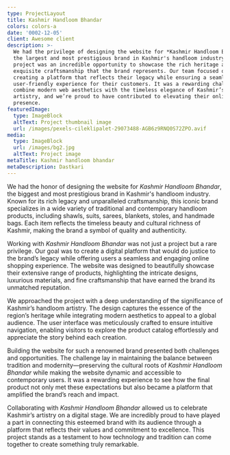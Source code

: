 ```yaml
---
type: ProjectLayout
title: Kashmir Handloom Bhandar
colors: colors-a
date: '0002-12-05'
client: Awesome client
description: >-
  We had the privilege of designing the website for *Kashmir Handloom Bhandar*,
  the largest and most prestigious brand in Kashmir's handloom industry. This
  project was an incredible opportunity to showcase the rich heritage and
  exquisite craftsmanship that the brand represents. Our team focused on
  creating a platform that reflects their legacy while ensuring a seamless,
  user-friendly experience for their customers. It was a rewarding challenge to
  combine modern web aesthetics with the timeless elegance of Kashmir’s handloom
  artistry, and we’re proud to have contributed to elevating their online
  presence.
featuredImage:
  type: ImageBlock
  altText: Project thumbnail image
  url: /images/pexels-cileklipalet-29073488-AGB6z9RNQ0S72ZPO.avif
media:
  type: ImageBlock
  url: /images/bg2.jpg
  altText: Project image
metaTitle: Kashmir handloom bhandar
metaDescription: Dastkari
---
```

We had the honor of designing the website for *Kashmir Handloom Bhandar*, the biggest and most prestigious brand in Kashmir's handloom industry. Known for its rich legacy and unparalleled craftsmanship, this iconic brand specializes in a wide variety of traditional and contemporary handloom products, including shawls, suits, sarees, blankets, stoles, and handmade bags. Each item reflects the timeless beauty and cultural richness of Kashmir, making the brand a symbol of quality and authenticity.

Working with *Kashmir Handloom Bhandar* was not just a project but a rare privilege. Our goal was to create a digital platform that would do justice to the brand’s legacy while offering users a seamless and engaging online shopping experience. The website was designed to beautifully showcase their extensive range of products, highlighting the intricate designs, luxurious materials, and fine craftsmanship that have earned the brand its unmatched reputation.

We approached the project with a deep understanding of the significance of Kashmir’s handloom artistry. The design captures the essence of the region’s heritage while integrating modern aesthetics to appeal to a global audience. The user interface was meticulously crafted to ensure intuitive navigation, enabling visitors to explore the product catalog effortlessly and appreciate the story behind each creation.

Building the website for such a renowned brand presented both challenges and opportunities. The challenge lay in maintaining the balance between tradition and modernity—preserving the cultural roots of *Kashmir Handloom Bhandar* while making the website dynamic and accessible to contemporary users. It was a rewarding experience to see how the final product not only met these expectations but also became a platform that amplified the brand’s reach and impact.

Collaborating with *Kashmir Handloom Bhandar* allowed us to celebrate Kashmir’s artistry on a digital stage. We are incredibly proud to have played a part in connecting this esteemed brand with its audience through a platform that reflects their values and commitment to excellence. This project stands as a testament to how technology and tradition can come together to create something truly remarkable.
